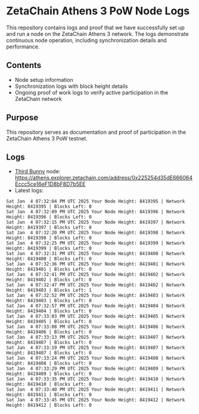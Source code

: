# ZetaChain Athens 3 PoW Node Logs
This repository contains logs and proof that we have successfully set up and run a node on the ZetaChain Athens 3 network. The logs demonstrate continuous node operation, including synchronization details and performance.

## Contents
- Node setup information
- Synchronization logs with block height details
- Ongoing proof of work logs to verify active participation in the ZetaChain network

## Purpose
This repository serves as documentation and proof of participation in the ZetaChain Athens 3 PoW testnet.

## Logs

- [Third Bunny](https://thirdbunny.xyz/) node: https://athens.explorer.zetachain.com/address/0x225254d35dE666064Eccc5ce16eF1D8bF8D7b5EE
- Latest logs:
```
Sat Jan  4 07:32:04 PM UTC 2025 Your Node Height: 8419395 | Network Height: 8419395 | Blocks Left: 0
Sat Jan  4 07:32:09 PM UTC 2025 Your Node Height: 8419396 | Network Height: 8419396 | Blocks Left: 0
Sat Jan  4 07:32:15 PM UTC 2025 Your Node Height: 8419397 | Network Height: 8419397 | Blocks Left: 0
Sat Jan  4 07:32:20 PM UTC 2025 Your Node Height: 8419398 | Network Height: 8419398 | Blocks Left: 0
Sat Jan  4 07:32:25 PM UTC 2025 Your Node Height: 8419399 | Network Height: 8419399 | Blocks Left: 0
Sat Jan  4 07:32:31 PM UTC 2025 Your Node Height: 8419400 | Network Height: 8419400 | Blocks Left: 0
Sat Jan  4 07:32:36 PM UTC 2025 Your Node Height: 8419401 | Network Height: 8419401 | Blocks Left: 0
Sat Jan  4 07:32:41 PM UTC 2025 Your Node Height: 8419402 | Network Height: 8419402 | Blocks Left: 0
Sat Jan  4 07:32:47 PM UTC 2025 Your Node Height: 8419402 | Network Height: 8419403 | Blocks Left: 1
Sat Jan  4 07:32:52 PM UTC 2025 Your Node Height: 8419403 | Network Height: 8419403 | Blocks Left: 0
Sat Jan  4 07:32:57 PM UTC 2025 Your Node Height: 8419404 | Network Height: 8419404 | Blocks Left: 0
Sat Jan  4 07:33:03 PM UTC 2025 Your Node Height: 8419405 | Network Height: 8419405 | Blocks Left: 0
Sat Jan  4 07:33:08 PM UTC 2025 Your Node Height: 8419406 | Network Height: 8419406 | Blocks Left: 0
Sat Jan  4 07:33:13 PM UTC 2025 Your Node Height: 8419407 | Network Height: 8419407 | Blocks Left: 0
Sat Jan  4 07:33:19 PM UTC 2025 Your Node Height: 8419407 | Network Height: 8419407 | Blocks Left: 0
Sat Jan  4 07:33:24 PM UTC 2025 Your Node Height: 8419408 | Network Height: 8419408 | Blocks Left: 0
Sat Jan  4 07:33:29 PM UTC 2025 Your Node Height: 8419409 | Network Height: 8419409 | Blocks Left: 0
Sat Jan  4 07:33:35 PM UTC 2025 Your Node Height: 8419410 | Network Height: 8419410 | Blocks Left: 0
Sat Jan  4 07:33:40 PM UTC 2025 Your Node Height: 8419411 | Network Height: 8419411 | Blocks Left: 0
Sat Jan  4 07:33:45 PM UTC 2025 Your Node Height: 8419412 | Network Height: 8419412 | Blocks Left: 0
```
